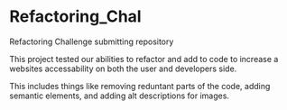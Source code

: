 # Refactoring_Chal
Refactoring Challenge submitting repository

This project tested our abilities to refactor and add to code to increase a websites accessability on both the user and developers side. 

This includes things like removing reduntant parts of the code, adding semantic elements, and adding alt descriptions for images.
